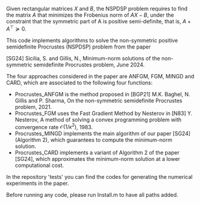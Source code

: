 Given rectangular matrices $X$ and $B$, the NSPDSP problem requires to find the matrix $A$ that minimizes the Frobenius norm of $AX-B$, under the constraint that the symmetric part of A is positive semi-definite, that is, $A+A^\top\succeq 0$. 

This code implements algorithms to solve the non-symmetric positive semidefinite Procrustes (NSPDSP) problem from the paper

[SG24] Sicilia, S. and Gillis, N., Minimum-norm solutions of the non-symmetric semidefinite Procrustes problem, June 2024. 


The four approaches considered in the paper are ANFGM, FGM, MINGD and CARD, which are associated to the following four functions: 
- Procrustes_ANFGM is the method proposed in [BGP21] M.K. Baghel, N. Gillis and P. Sharma, On the non-symmetric semidefinite Procrustes problem, 2021. 
- Procrustes_FGM uses the Fast Gradient Method by Nesterov in [N83] Y. Nesterov, A method of solving a convex programming problem with convergence rate $\mathcal{O}(1/\kappa^2)$, 1983. 
- Procrustes_MINGD implements the main algorithm of our paper [SG24] (Algorithm 2), which guarantees to compute the minimum-norm solution. 
- Procrustes_CARD implements a variant of Algorithm 2 of the paper [SG24], which approximates the minimum-norm solution at a lower computational cost.  

In the repository 'tests' you can find the codes for generating the numerical experiments in the paper.

Before running any code, please run Install.m to have all paths added. 
